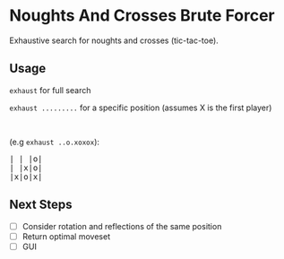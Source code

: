 # Noughts And Crosses Brute Forcer
Exhaustive search for noughts and crosses (tic-tac-toe).

## Usage
`exhaust` for full search

`exhaust .........` for a specific position
(assumes X is the first player)

<pre> </pre>

(e.g `exhaust ..o.xoxox`): 
<pre>
| | |o|
| |x|o|
|x|o|x| 
</pre>
## Next Steps
- [ ] Consider rotation and reflections of the same position
- [ ] Return optimal moveset
- [ ] GUI

